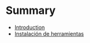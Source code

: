 # Summary

* [Introduction](README.md)
* [Instalación de herramientas](instalacion_de_herramientas.md)

